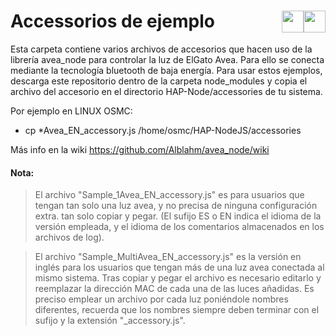 # Accessorios de ejemplo <a href="https://github.com/Alblahm/avea_node/blob/master/accessories/README.es.md"><img src="https://github.com/Alblahm/Voice-Controled-Acuarium/blob/master/img/Flag_of_Spain.png" align="right" hspace="0" vspace="0" width="35px"></a> <a href="https://github.com/Alblahm/avea_node/blob/master/accessories/README.md"><img src="https://github.com/Alblahm/Voice-Controled-Acuarium/blob/master/img/Flag_of_Union.png" align="right" hspace="0" vspace="0" width="35px"></a>

Esta carpeta contiene varios archivos de accesorios que hacen uso de la librería avea_node para controlar la luz de ElGato Avea.
Para ello se conecta mediante la tecnología bluetooth de baja energía. Para usar estos ejemplos, descarga este repositorio dentro
de la carpeta node_modules y copia el archivo del accesorio en el directorio HAP-Node/accessories de tu sistema.

 Por ejemplo en LINUX OSMC:
 * cp *Avea_EN_accessory.js /home/osmc/HAP-NodeJS/accessories


 Más info en la wiki https://github.com/Alblahm/avea_node/wiki


#### Nota: 

>  El archivo "Sample_1Avea_EN_accessory.js" es para usuarios que tengan tan solo una luz avea, y no precisa de ninguna configuración extra. tan solo copiar y pegar. (El sufijo ES o EN indica el idioma de la versión empleada, y el idioma de los comentarios almacenados en los archivos de log).

>  El archivo "Sample_MultiAvea_EN_accessory.js" es la versión en inglés para los usuarios que tengan más de una luz avea conectada al mismo sistema. Tras copiar y pegar el archivo es necesario editarlo y reemplazar la dirección MAC de cada una de las luces añadidas. Es preciso emplear un archivo por cada luz poniéndole nombres diferentes, recuerda que los nombres siempre deben terminar con el sufijo y la extensión "_accessory.js".
